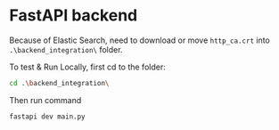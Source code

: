 # FastAPI backend

Because of Elastic Search, need to download or move `http_ca.crt` into `.\backend_integration\` folder.

To test & Run Locally, first cd to the folder:

```bash
cd .\backend_integration\
```

Then run command

```bash
fastapi dev main.py
```
